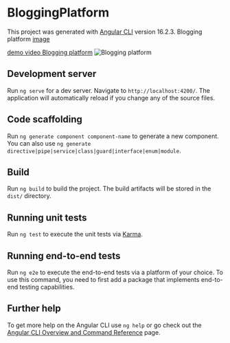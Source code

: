 # BloggingPlatform

This project was generated with [Angular CLI](https://github.com/angular/angular-cli) version 16.2.3.
Blogging platform
[image](https://github.com/user-attachments/assets/f762b206-e719-4eed-b3b7-7f3ce60508a4)

[demo video Blogging platform](https://github.com/Sunbird-inQuiry/editor/assets/95395832/aa2c70e5-8738-4dc9-810d-584a5dd322a5)
![Blogging platform](https://github.com/Sunbird-inQuiry/editor/assets/95395832/b3c71f4a-36f9-44e0-aee8-1e92a502b0cb)
## Development server

Run `ng serve` for a dev server. Navigate to `http://localhost:4200/`. The application will automatically reload if you change any of the source files.

## Code scaffolding

Run `ng generate component component-name` to generate a new component. You can also use `ng generate directive|pipe|service|class|guard|interface|enum|module`.

## Build

Run `ng build` to build the project. The build artifacts will be stored in the `dist/` directory.

## Running unit tests

Run `ng test` to execute the unit tests via [Karma](https://karma-runner.github.io).

## Running end-to-end tests

Run `ng e2e` to execute the end-to-end tests via a platform of your choice. To use this command, you need to first add a package that implements end-to-end testing capabilities.

## Further help

To get more help on the Angular CLI use `ng help` or go check out the [Angular CLI Overview and Command Reference](https://angular.io/cli) page.
